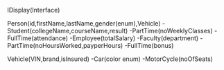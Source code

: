 IDisplay(Interface)

Person(id,firstName,lastName,gender(enum),Vehicle)
-Student(collegeName,courseName,result)
    -PartTime(noWeeklyClasses)
    -FullTime(attendance)
-Employee(totalSalary)
    -Faculty(department)
        -PartTime(noHoursWorked,payperHours)
        -FullTime(bonus)

Vehicle(VIN,brand,isInsured)
    -Car(color enum)
    -MotorCycle(noOfSeats)